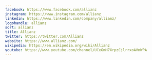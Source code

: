 ```yaml
---
facebook: https://www.facebook.com/allianz
instagram: https://www.instagram.com/allianz
linkedin: https://www.linkedin.com/company/allianz/
logohandle: allianz
sort: allianz
title: Allianz
twitter: https://twitter.com/Allianz
website: https://www.allianz.com/
wikipedia: https://en.wikipedia.org/wiki/Allianz
youtube: https://www.youtube.com/channel/UCeGmH7XrpzCjlrrxoAVnWPA
---
```

